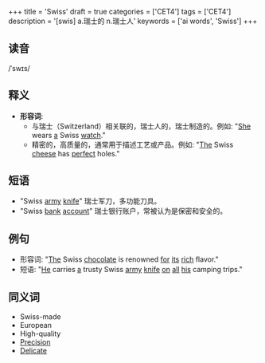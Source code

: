 +++
title = 'Swiss'
draft = true
categories = ['CET4']
tags = ['CET4']
description = '[swis] a.瑞士的 n.瑞士人'
keywords = ['ai words', 'Swiss']
+++

## 读音
/ˈswɪs/

## 释义
- **形容词**: 
   - 与瑞士（Switzerland）相关联的，瑞士人的，瑞士制造的。例如: "[She](/post/she/) wears [a](/post/a/) Swiss [watch](/post/watch/)."
   - 精密的，高质量的，通常用于描述工艺或产品。例如: "[The](/post/the/) Swiss [cheese](/post/cheese/) has [perfect](/post/perfect/) holes."

## 短语
- "Swiss [army](/post/army/) [knife](/post/knife/)" 瑞士军刀，多功能刀具。
- "Swiss [bank](/post/bank/) [account](/post/account/)" 瑞士银行账户，常被认为是保密和安全的。

## 例句
- 形容词: "[The](/post/the/) Swiss [chocolate](/post/chocolate/) is renowned [for](/post/for/) [its](/post/its/) [rich](/post/rich/) flavor."
- 短语: "[He](/post/he/) carries [a](/post/a/) trusty Swiss [army](/post/army/) [knife](/post/knife/) [on](/post/on/) [all](/post/all/) [his](/post/his/) camping trips."

## 同义词
- Swiss-made
- European
- High-quality
- [Precision](/post/precision/)
- [Delicate](/post/delicate/)
